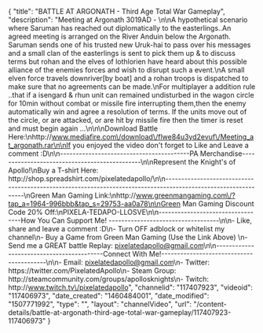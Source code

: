 {
    "title": "BATTLE AT ARGONATH - Third Age Total War Gameplay",
    "description": "Meeting at Argonath 3019AD - \n\nA hypothetical scenario where Saruman has reached out diplomatically to the easterlings..An agreed meeting is arranged on the River Anduin below the Argonath. Saruman sends one of his trusted new Uruk-hai to pass over his messages and a small clan of the easterlings is sent to pick them up & to discuss terms but rohan and the elves of lothlorien have heard about this possible alliance of the enemies forces and wish to disrupt such a event.\nA small elven force travels downriver[by boat] and a rohan troops is dispatched to make sure that no agreements can be made.\nFor multiplayer a addition rule ..that if a isengard & rhun unit can remained undisturbed in the wagon circle for 10min without combat or missile fire interrupting them,then the enemy automatically win and agree a resolution of terms. If the units move out of the circle, or are attacked, or are hit by missile fire then the timer is reset and must begin again ...\n\n\nDownload Battle Here:\nhttp:\/\/www.mediafire.com\/download\/flwe84u3yd2evuf\/Meeting_at_argonath.rar\n\nIf you enjoyed the video don't forget to Like and Leave a comment :D\n\n-----------------------------------------PA Merchandise----------------------------------------------\n\nRepresent the Knight's of Apollo!\nBuy a T-shirt Here: http:\/\/shop.spreadshirt.com\/pixelatedapollo\/\n\n---------------------------------------------------------------------------------------------------------------\nGreen Man Gaming Link:\nhttp:\/\/www.greenmangaming.com\/?tap_a=1964-996bbb&tap_s=29753-aa0a78\n\nGreen Man Gaming Discount Code 20% Off:\nPIXELA-TEDAPO-LLOSVE\n\n----------------------------------How You Can Support Me! -----------------------------------\n\n- Like, share and leave a comment :D\n- Turn OFF adblock or whitelist my channel\n- Buy a Game from Green Man Gaming (Use the Link Above) \n- Send me a GREAT battle Replay: pixelatedapollo@gmail.com\n\n------------------------------------------Connect With Me!-----------------------------------------\n\n- Email: pixelatedapollo@gmail.com\n- Twitter: https:\/\/twitter.com\/PixelatedApollo\n- Steam Group:  http:\/\/steamcommunity.com\/groups\/apollosknights\n- Twitch: http:\/\/www.twitch.tv\/pixelatedapollo",
    "channelid": "117407923",
    "videoid": "117406973",
    "date_created": "1460484001",
    "date_modified": "1507771992",
    "type": "",
    "layout": "channelVideo",
    "url": "\/content-details\/battle-at-argonath-third-age-total-war-gameplay\/117407923-117406973"
}